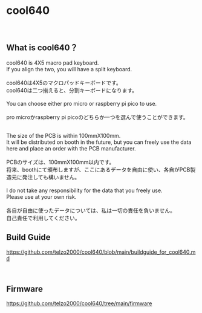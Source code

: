 # cool640

<br>

## What is cool640？

cool640 is 4X5 macro pad keyboard.
<br>
If you align the two, you will have a split keyboard.
<br><br>
cool640は4X5のマクロパッドキーボードです。
<br>
cool640は二つ揃えると、分割キーボードになります。
<br><br>
You can choose either pro micro or raspberry pi pico to use.
<br><br>
pro microかraspberry pi picoのどちらか一つを選んで使うことができます。
<br>


<br>
The size of the PCB is within 100mmX100mm.
<br>
It will be distributed on booth in the future, but you can freely use the data here and place an order with the PCB manufacturer.
<br><br>
PCBのサイズは、100mmX100mm以内です。
<br>
将来、boothにて頒布しますが、ここにあるデータを自由に使い、各自がPCB製造元に発注しても構いません。
<br><br>
I do not take any responsibility for the data that you freely use.
<br>
Please use at your own risk.
<br><br>
各自が自由に使ったデータについては、私は一切の責任を負いません。
<br>
自己責任で利用してください。
<br>


## Build Guide
https://github.com/telzo2000/cool640/blob/main/buildguide_for_cool640.md

<br>

## Firmware
https://github.com/telzo2000/cool640/tree/main/firmware





